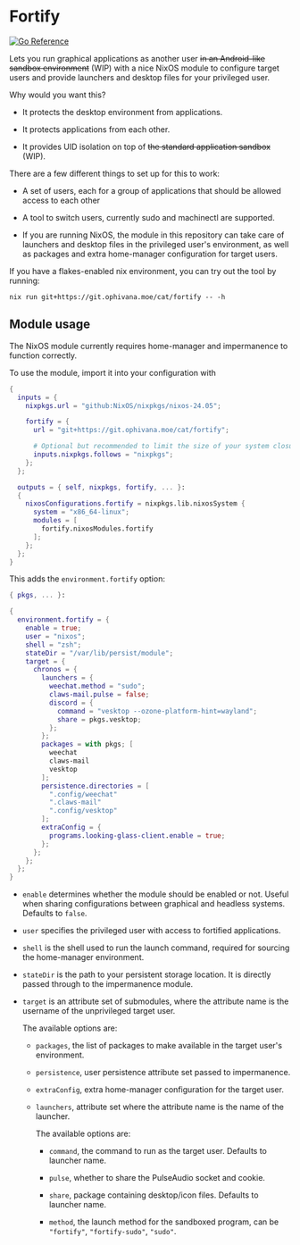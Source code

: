 Fortify
=======

[![Go Reference](https://pkg.go.dev/badge/git.ophivana.moe/cat/fortify.svg)](https://pkg.go.dev/git.ophivana.moe/cat/fortify)

Lets you run graphical applications as another user ~~in an Android-like sandbox environment~~ (WIP) with a nice NixOS
module to configure target users and provide launchers and desktop files for your privileged user.

Why would you want this?

- It protects the desktop environment from applications.

- It protects applications from each other.

- It provides UID isolation on top of ~~the standard application sandbox~~ (WIP).

There are a few different things to set up for this to work:

- A set of users, each for a group of applications that should be allowed access to each other

- A tool to switch users, currently sudo and machinectl are supported.

- If you are running NixOS, the module in this repository can take care of launchers and desktop files in the privileged
  user's environment, as well as packages and extra home-manager configuration for target users.

If you have a flakes-enabled nix environment, you can try out the tool by running:

```shell
nix run git+https://git.ophivana.moe/cat/fortify -- -h
```

## Module usage

The NixOS module currently requires home-manager and impermanence to function correctly.

To use the module, import it into your configuration with

```nix
{
  inputs = {
    nixpkgs.url = "github:NixOS/nixpkgs/nixos-24.05";

    fortify = {
      url = "git+https://git.ophivana.moe/cat/fortify";

      # Optional but recommended to limit the size of your system closure.
      inputs.nixpkgs.follows = "nixpkgs";
    };
  };

  outputs = { self, nixpkgs, fortify, ... }:
  {
    nixosConfigurations.fortify = nixpkgs.lib.nixosSystem {
      system = "x86_64-linux";
      modules = [
        fortify.nixosModules.fortify
      ];
    };
  };
}
```

This adds the `environment.fortify` option:

```nix
{ pkgs, ... }:

{
  environment.fortify = {
    enable = true;
    user = "nixos";
    shell = "zsh";
    stateDir = "/var/lib/persist/module";
    target = {
      chronos = {
        launchers = {
          weechat.method = "sudo";
          claws-mail.pulse = false;
          discord = {
            command = "vesktop --ozone-platform-hint=wayland";
            share = pkgs.vesktop;
          };
        };
        packages = with pkgs; [
          weechat
          claws-mail
          vesktop
        ];
        persistence.directories = [
          ".config/weechat"
          ".claws-mail"
          ".config/vesktop"
        ];
        extraConfig = {
          programs.looking-glass-client.enable = true;
        };
      };
    };
  };
}
```

* `enable` determines whether the module should be enabled or not. Useful when sharing configurations between graphical
  and headless systems. Defaults to `false`.

* `user` specifies the privileged user with access to fortified applications.

* `shell` is the shell used to run the launch command, required for sourcing the home-manager environment.

* `stateDir` is the path to your persistent storage location. It is directly passed through to the impermanence module.

* `target` is an attribute set of submodules, where the attribute name is the username of the unprivileged target user.

  The available options are:

    * `packages`, the list of packages to make available in the target user's environment.

    * `persistence`, user persistence attribute set passed to impermanence.

    * `extraConfig`, extra home-manager configuration for the target user.

    * `launchers`, attribute set where the attribute name is the name of the launcher.

      The available options are:

        * `command`, the command to run as the target user. Defaults to launcher name.

        * `pulse`, whether to share the PulseAudio socket and cookie.

        * `share`, package containing desktop/icon files. Defaults to launcher name.

        * `method`, the launch method for the sandboxed program, can be `"fortify"`, `"fortify-sudo"`, `"sudo"`.
